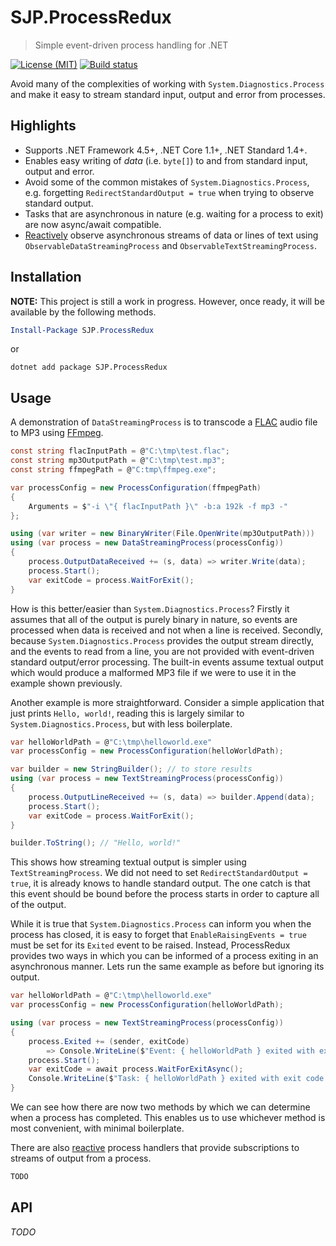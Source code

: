 # SJP.ProcessRedux

> Simple event-driven process handling for .NET

[![License (MIT)](https://img.shields.io/badge/license-MIT-blue.svg)](https://opensource.org/licenses/MIT) [![Build status](https://ci.appveyor.com/api/projects/status/rcc4nink97a0ya9d?svg=true)](https://ci.appveyor.com/project/sjp/processredux)

Avoid many of the complexities of working with `System.Diagnostics.Process` and make it easy to stream standard input, output and error from processes.

## Highlights

* Supports .NET Framework 4.5+, .NET Core 1.1+, .NET Standard 1.4+.
* Enables easy writing of *data* (i.e. `byte[]`) to and from standard input, output and error.
* Avoid some of the common mistakes of `System.Diagnostics.Process`, e.g. forgetting `RedirectStandardOutput = true` when trying to observe standard output.
* Tasks that are asynchronous in nature (e.g. waiting for a process to exit) are now async/await compatible.
* [Reactively](http://reactivex.io/) observe asynchronous streams of data or lines of text using `ObservableDataStreamingProcess` and `ObservableTextStreamingProcess`.

## Installation

**NOTE:** This project is still a work in progress. However, once ready, it will be available by the following methods.

```powershell
Install-Package SJP.ProcessRedux
```

or

```console
dotnet add package SJP.ProcessRedux
```

## Usage

A demonstration of `DataStreamingProcess` is to transcode a [FLAC](https://xiph.org/flac/) audio file to MP3 using [FFmpeg](https://www.ffmpeg.org/).

```csharp
const string flacInputPath = @"C:\tmp\test.flac";
const string mp3OutputPath = @"C:\tmp\test.mp3";
const string ffmpegPath = @"C:tmp\ffmpeg.exe";

var processConfig = new ProcessConfiguration(ffmpegPath)
{
    Arguments = $"-i \"{ flacInputPath }\" -b:a 192k -f mp3 -"
};

using (var writer = new BinaryWriter(File.OpenWrite(mp3OutputPath)))
using (var process = new DataStreamingProcess(processConfig))
{
    process.OutputDataReceived += (s, data) => writer.Write(data);
    process.Start();
    var exitCode = process.WaitForExit();
}
```

How is this better/easier than `System.Diagnostics.Process`? Firstly it assumes that all of the output is purely binary in nature, so events are processed when data is received and not when a line is received. Secondly, because `System.Diagnostics.Process` provides the output stream directly, and the events to read from a line, you are not provided with event-driven standard output/error processing. The built-in events assume textual output which would produce a malformed MP3 file if we were to use it in the example shown previously.

Another example is more straightforward. Consider a simple application that just prints `Hello, world!`, reading this is largely similar to `System.Diagnostics.Process`, but with less boilerplate.

```csharp
var helloWorldPath = @"C:\tmp\helloworld.exe"
var processConfig = new ProcessConfiguration(helloWorldPath);

var builder = new StringBuilder(); // to store results
using (var process = new TextStreamingProcess(processConfig))
{
    process.OutputLineReceived += (s, data) => builder.Append(data);
    process.Start();
    var exitCode = process.WaitForExit();
}

builder.ToString(); // "Hello, world!"
```

This shows how streaming textual output is simpler using `TextStreamingProcess`. We did not need to set `RedirectStandardOutput = true`, it is already knows to handle standard output. The one catch is that this event should be bound before the process starts in order to capture all of the output.

While it is true that `System.Diagnostics.Process` can inform you when the process has closed, it is easy to forget that `EnableRaisingEvents = true` must be set for its `Exited` event to be raised. Instead, ProcessRedux provides two ways in which you can be informed of a process exiting in an asynchronous manner. Lets run the same example as before but ignoring its output.

```csharp
var helloWorldPath = @"C:\tmp\helloworld.exe"
var processConfig = new ProcessConfiguration(helloWorldPath);

using (var process = new TextStreamingProcess(processConfig))
{
    process.Exited += (sender, exitCode)
        => Console.WriteLine($"Event: { helloWorldPath } exited with exit code { exitCode }.");
    process.Start();
    var exitCode = await process.WaitForExitAsync();
    Console.WriteLine($"Task: { helloWorldPath } exited with exit code { exitCode }.")
}
```

We can see how there are now two methods by which we can determine when a process has completed. This enables us to use whichever method is most convenient, with minimal boilerplate.

There are also [reactive](http://reactivex.io/) process handlers that provide subscriptions to streams of output from a process.

```csharp
TODO
```

## API

*TODO*